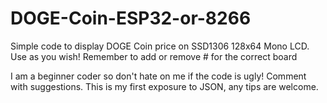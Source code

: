 # DOGE-Coin-ESP32-or-8266
Simple code to display DOGE Coin price on SSD1306 128x64 Mono LCD. Use as you wish! 
Remember to add or remove # for the correct board

I am a beginner coder so don't hate on me if the code is ugly! Comment with suggestions.
This is my first exposure to JSON, any tips are welcome. 
